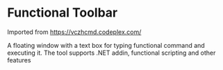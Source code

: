 # Functional Toolbar

Imported from https://vczhcmd.codeplex.com/

A floating window with a text box for typing functional command and executing it. The tool supports .NET addin, functional scripting and other features
